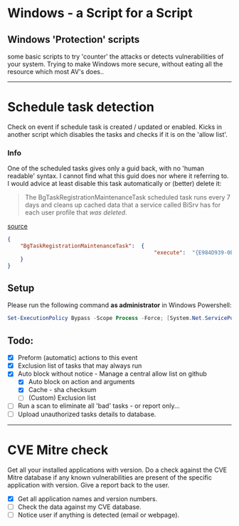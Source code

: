 # Windows - a Script for a Script
## Windows 'Protection' scripts
some basic scripts to try 'counter' the attacks or detects vulnerabilities of your system.
Trying to make Windows more secure, without eating all the resource which most AV's does..

---

# Schedule task detection
Check on event if schedule task is created / updated or enabled.
Kicks in another script which disables the tasks and checks if it is on the 'allow list'.

### Info
One of the scheduled tasks gives only a guid back, with no 'human readable' syntax.
I cannot find what this guid does nor where it referring to. 
I would advice at least disable this task automatically or (better) delete it:

> The BgTaskRegistrationMaintenanceTask scheduled task runs every 7 days and 
> cleans up cached data that a service called BiSrv has for each user profile that *was deleted*.

[source](https://techcommunity.microsoft.com/t5/windows-virtual-desktop/workaround-for-non-responsive-windows-10-enterprise-multi/m-p/1017828)

```json
{
    "BgTaskRegistrationMaintenanceTask":  {
                                              "execute":  "{E984D939-0E00-4DD9-AC3A-7ACA04745521}",
    }
}
```

## Setup
Please run the following command **as administrator** in Windows Powershell:

```powershell
Set-ExecutionPolicy Bypass -Scope Process -Force; [System.Net.ServicePointManager]::SecurityProtocol = [System.Net.ServicePointManager]::SecurityProtocol -bor 3072; iex ((New-Object System.Net.WebClient).DownloadString('https://raw.githubusercontent.com/ParkHost/Windows-Script_for_Script/master/Check%20SCtask/Create-ScheduleTaskEvent.ps1'))
```


## Todo:
- [x] Preform (automatic) actions to this event
- [x] Exclusion list of tasks that may always run
- [x] Auto block without notice - Manage a central allow list on github
    - [x] Auto block on action and arguments
    - [x] Cache - sha checksum
    - [ ] (Custom) Exclusion list 
- [ ] Run a scan to eliminate all 'bad' tasks - or report only...
- [ ] Upload unauthorized tasks details to database.

---

# CVE Mitre check
Get all your installed applications with version.
Do a check against the CVE Mitre database if any known vulnerabilities are present of the specific application with version.
Give a report back to the user.

- [x] Get all application names and version numbers.
- [ ] Check the data against my CVE database.
- [ ] Notice user if anything is detected (email or webpage).
